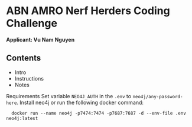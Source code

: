 # ABN AMRO Nerf Herders Coding Challenge
**Applicant: Vu Nam Nguyen**

## Contents

- Intro
- Instructions
- Notes

Requirements 
Set variable `NEO4J_AUTH` in the `.env` to `neo4j/any-password-here`. Install neo4j or run the following docker command:

```
  docker run --name neo4j -p7474:7474 -p7687:7687 -d --env-file .env neo4j:latest
```
